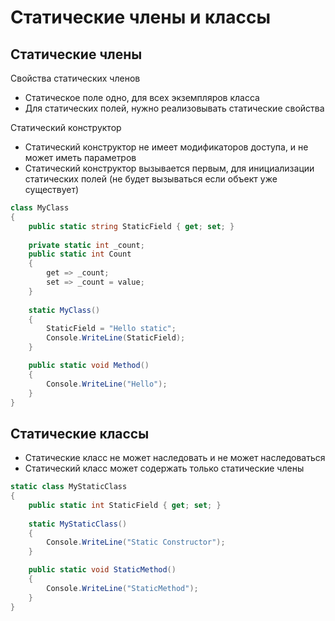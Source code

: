# Статические члены и классы

## Статические члены

Свойства статических членов

* Статическое поле одно, для всех экземпляров класса
* Для статических полей, нужно реализовывать  статические свойства

Статический конструктор

* Статический конструктор не имеет модификаторов доступа, и не может иметь параметров
* Статический конструктор вызывается первым, для инициализации статических полей (не будет вызываться если объект уже существует)

```c#
class MyClass
{         
    public static string StaticField { get; set; }
    
    private static int _count;
    public static int Count
    {
        get => _count;
        set => _count = value;
    }
         
    static MyClass()
    {
        StaticField = "Hello static";
        Console.WriteLine(StaticField);
    }

    public static void Method()
    {
        Console.WriteLine("Hello");
    }
}
```

## Статические классы

* Статические класс не может наследовать и не может наследоваться
* Статический класс может содержать только статические члены

```c#
static class MyStaticClass
{
    public static int StaticField { get; set; }
    
    static MyStaticClass()
    {
        Console.WriteLine("Static Constructor");
    }

    public static void StaticMethod()
    {
        Console.WriteLine("StaticMethod");
    }  
}
```
